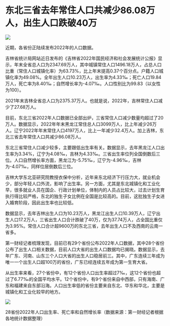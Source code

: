 # 东北三省去年常住人口共减少86.08万人，出生人口跌破40万

![](https://inews.gtimg.com/om_bt/OPwgUYBgjS0qYB_2V54wRjvbHLWVbSEEMnDsjXCe8xGHEAA/1000)

近期，各省份正陆续发布2022年的人口数据。

吉林省统计局网站近日发布的《吉林省2022年国民经济和社会发展统计公报》显示，年末全省总人口为2347.69万人，其中城镇常住人口1496.18万人，占总人口比重（常住人口城镇化率）为63.73%，比上年末提高0.37个百分点。户籍人口城镇化率为49.08%。全年出生人口10.23万人，出生率为4.33‰；死亡人口19.84万人，死亡率为8.40‰；自然增长率为-4.07‰。人口性别比为99.83（以女性为100）。

2021年末吉林全省总人口为2375.37万人。也就是说，2022年，吉林常住人口减少了27.68万人。

目前，东北三省2022年人口数据已全部出炉，三省常住人口减少数量均超过了20万人。数据显示，2022年年末黑龙江常住总人口3099万人，比上年减少26万人。辽宁2022年年末常住人口4197万人，比上一年减少32.4万人。加上吉林，东北三省去年常住人口共减少86.08万人。

东北三省常住人口减少较多，主要跟低出生率有关。数据显示，去年黑龙江人口出生率为3.34%，辽宁为4.08‰，吉林为4.33‰。三省出生率位列全国倒数后三位。人口自然增长率方面，黑龙江为-5.75‰，辽宁为-4.96‰，吉林为-4.07‰，同样位居倒数后三位。

吉林大学东北亚研究院教授衣保中分析，近年来东北经济下行压力大，就业机会少，部分年轻人口外流，影响了出生率。另一方面，尤其是东北城镇化和工业化早，很多就业人员在国企、行政计划单位，体制内的人员占比较大，过去计划生育执行得比较严格，东北的独生子女比例在全国是比较高的。目前，这批独生子女进入婚育阶段，因此出生率也比较低。

数据显示，去年吉林出生人口为10.23万人，黑龙江出生人口10.39万人，辽宁出生人口17.2万人，三省出生人口合计跌破了40万，仅为37.74万人，占全国比重仅为3.95%。常住人口合计超9600万的东北三省，去年出生人口不及西南的云南一省多。

第一财经记者梳理发现，目前已有29个省份公布2022年人口数据，其中28个省份公布了出生人口相关数据，目前人口大省的出生人口数据均已揭晓。数据显示，去年广东、河南、山东三个人口大省的出生人口稳居前三。其中，广东连续三年成为唯一一个出生人口超100万的省份，广东已经连续五年成为第一生育大省。

从出生率来看，27个省份中，有12个省份人口出生率超过7‰，这12个省份也超过了6.77‰的全国平均水平。12个省份中，有9个省份来自中西部，只有海南、广东和福建来自东部沿海。人口出生率低的省份主要来自东北、华东和华北，主要是城镇化和工业化较早的地方。

![](https://inews.gtimg.com/om_bt/OZrYG1LIwDlnZMxsCU20kGyaaJOEuHsy4e4IKwaCQi84cAA/1000)

28省份2022年人口出生率、死亡率和自然增长率（数据来源：第一财经记者根据各地统计数据整理）

